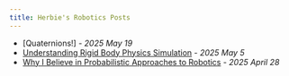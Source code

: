 ```yaml
---
title: Herbie's Robotics Posts
---
```


- [Quaternions!] - *2025 May 19*
- [Understanding Rigid Body Physics Simulation](/posts/rigid_body_simulation/) - *2025 May 5*
- [Why I Believe in Probabilistic Approaches to Robotics](/posts/probabilistic_approaches_robotics) - *2025 April 28*

